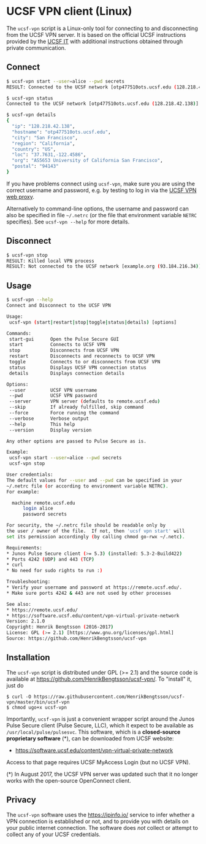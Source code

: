 # UCSF VPN client (Linux)

The `ucsf-vpn` script is a Linux-only tool for connecting to and disconnecting from the UCSF VPN server.  It is based on the official UCSF instructions provided by the [UCSF IT](http://it.ucsf.edu/services/vpn) with additional instructions obtained through private communication.

## Connect
```sh
$ ucsf-vpn start --user=alice --pwd secrets
RESULT: Connected to the UCSF network [otp477510ots.ucsf.edu (128.218.42.138)]

$ ucsf-vpn status
Connected to the UCSF network [otp477510ots.ucsf.edu (128.218.42.138)]

$ ucsf-vpn details
{
  "ip": "128.218.42.138",
  "hostname": "otp477510ots.ucsf.edu",
  "city": "San Francisco",
  "region": "California",
  "country": "US",
  "loc": "37.7631,-122.4586",
  "org": "AS5653 University of California San Francisco",
  "postal": "94143"
}
```

If you have problems connect using `ucsf-vpn`, make sure you are using the correct username and password, e.g. by testing to log in via the [UCSF VPN web proxy](https://remote.ucsf.edu/).

Alternatively to command-line options, the username and password can also be specified in file `~/.netrc` (or the file that environment variable `NETRC` specifies).  See `ucsf-vpn --help` for more details.


## Disconnect
```sh
$ ucsf-vpn stop
RESULT: Killed local VPN process
RESULT: Not connected to the UCSF network [example.org (93.184.216.34)]
```


## Usage
```sh
$ ucsf-vpn --help
Connect and Disconnect to the UCSF VPN

Usage:
 ucsf-vpn (start|restart|stop|toggle|status|details) [options]

Commands:
 start-gui      Open the Pulse Secure GUI
 start          Connects to UCSF VPN
 stop           Disconnects from UCSF VPN
 restart        Disconnects and reconnects to UCSF VPN
 toggle         Connects to or disconnects from UCSF VPN
 status         Displays UCSF VPN connection status
 details        Displays connection details

Options:
 --user         UCSF VPN username
 --pwd          UCSF VPN password
 --server       VPN server (defaults to remote.ucsf.edu)
 --skip         If already fulfilled, skip command
 --force        Force running the command
 --verbose      Verbose output
 --help         This help
 --version      Display version

Any other options are passed to Pulse Secure as is.

Example:
 ucsf-vpn start --user=alice --pwd secrets
 ucsf-vpn stop

User credentials:
The default values for --user and --pwd can be specified in your
~/.netrc file (or according to environment variable NETRC).
For example:

  machine remote.ucsf.edu
      login alice
      password secrets

For security, the ~/.netrc file should be readable only by
the user / owner of the file.  If not, then 'ucsf vpn start' will
set its permission accordingly (by calling chmod go-rwx ~/.netc).

Requirements:
* Junos Pulse Secure client (>= 5.3) (installed: 5.3-2-Build422)
* Ports 4242 (UDP) and 443 (TCP)
* curl
* No need for sudo rights to run :)

Troubleshooting:
* Verify your username and password at https://remote.ucsf.edu/.
* Make sure ports 4242 & 443 are not used by other processes

See also:
* https://remote.ucsf.edu/
* https://software.ucsf.edu/content/vpn-virtual-private-network
Version: 2.1.0
Copyright: Henrik Bengtsson (2016-2017)
License: GPL (>= 2.1) [https://www.gnu.org/licenses/gpl.html]
Source: https://github.com/HenrikBengtsson/ucsf-vpn
```


## Installation

The `ucsf-vpn` script is distributed under GPL (>= 2.1) and the source
code is available at https://github.com/HenrikBengtsson/ucsf-vpn/.  To
"install" it, just do

```
$ curl -O https://raw.githubusercontent.com/HenrikBengtsson/ucsf-vpn/master/bin/ucsf-vpn
$ chmod ugo+x ucsf-vpn
```

Importantly, `ucsf-vpn` is just a convenient wrapper script around the Junos
Pulse Secure client (Pulse Secure, LLC), which it expect to be available
as `/usr/local/pulse/pulsesvc`.
This software, which is a **closed-source proprietary software** (*),
can be downloaded from UCSF website:

* https://software.ucsf.edu/content/vpn-virtual-private-network

Access to that page requires UCSF MyAccess Login (but no UCSF VPN).

(*) In August 2017, the UCSF VPN server was updated such that it no longer
    works with the open-source OpenConnect client.


## Privacy

The `ucsf-vpn` software uses the https://ipinfo.io/ service to infer whether
a VPN connection is established or not, and to provide you with details on
your public internet connection.  The software does _not_ collect or attempt to collect any of your UCSF
credentials.
